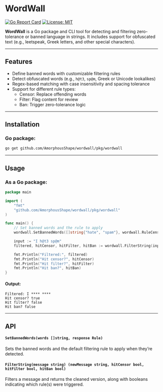 # WordWall

[![Go Report Card](https://goreportcard.com/badge/github.com/AmorphousShape/wordwall/pkg/wordwall)](https://goreportcard.com/report/github.com/AmorphousShape/wordwall/pkg/wordwall)
[![License: MIT](https://img.shields.io/badge/License-MIT-yellow.svg)](./LICENSE)

**WordWall** is a Go package and CLI tool for detecting and filtering zero-tolerance or banned language in strings. It includes support for obfuscated text (e.g., leetspeak, Greek letters, and other special characters).

---

## Features

- Define banned words with customizable filtering rules
- Detect obfuscated words (e.g., `h@t3`, `sp@m`, Greek or Unicode lookalikes)
- Regex-based matching with case insensitivity and spacing tolerance
- Support for different rule types:
  - Censor: Replace offending words
  - Filter: Flag content for review
  - Ban: Trigger zero-tolerance logic

---

## Installation

### Go package:

```bash
go get github.com/AmorphousShape/wordwall/pkg/wordwall
```

---

## Usage

### As a Go package:

```go
package main

import (
    "fmt"
    "github.com/AmorphousShape/wordwall/pkg/wordwall"
)

func main() {
    // Set banned words and the rule to apply
    wordwall.SetBannedWords([]string{"hate", "spam"}, wordwall.RuleCensor)

    input := "I h@t3 sp@m"
    filtered, hitCensor, hitFilter, hitBan := wordwall.FilterString(input)

    fmt.Println("Filtered:", filtered)
    fmt.Println("Hit censor?", hitCensor)
    fmt.Println("Hit filter?", hitFilter)
    fmt.Println("Hit ban?", hitBan)
}
```

#### Output:
```
Filtered: I **** ****
Hit censor? true
Hit filter? false
Hit ban? false
```

---

## API

#### `SetBannedWords(words []string, response Rule)`

Sets the banned words and the default filtering rule to apply when they’re detected.

#### `FilterString(message string) (newMessage string, hitCensor bool, hitFilter bool, hitBan bool)`

Filters a message and returns the cleaned version, along with booleans indicating which rule(s) were triggered.
